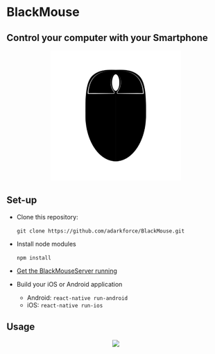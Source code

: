 # BlackMouse

## Control your computer with your Smartphone


<p align="center" ><img height="300" src="https://github.com/adarkforce/BlackMouse/blob/master/readme-files/black-mouse-icon.png?raw=true" /></p>


## Set-up

- Clone this repository:

  `git clone https://github.com/adarkforce/BlackMouse.git`

- Install node modules

  `npm install`
  
- [Get the BlackMouseServer running](https://github.com/adarkforce/BlackMouseServer)

- Build your iOS or Android application 
  - Android: `react-native run-android`
  - iOS: `react-native run-ios`

## Usage

<p align="center">
  <img src="https://github.com/adarkforce/BlackMouse/blob/master/readme-files/app-demo.gif?raw=true"/>
</p>
